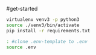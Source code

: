 #get-started
```bash
virtualenv venv3 -p python3
source ./venv3/bin/activate
pip install -r requirements.txt

: #clone .env-template to .env
source .env
```
